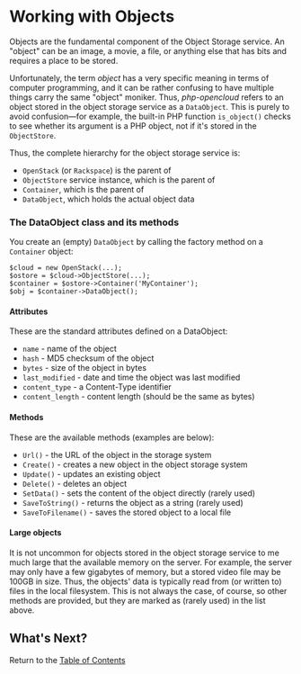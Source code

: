 Working with Objects
====================

Objects are the fundamental component of the Object Storage service.
An "object" can be an image, a movie, a file, or anything else that
has bits and requires a place to be stored.

Unfortunately, the term *object* has a very specific meaning in
terms of computer programming, and it can be rather confusing to
have multiple things carry the same "object" moniker. Thus,
*php-opencloud* refers to an object stored in the object storage
service as a `DataObject`. This is purely to avoid confusion—for
example, the built-in PHP function `is_object()` checks to see
whether its argument is a PHP object, not if it's stored in the
`ObjectStore`.

Thus, the complete hierarchy for the object storage service is:

* `OpenStack` (or `Rackspace`) is the parent of
* `ObjectStore` service instance, which is the parent of
* `Container`, which is the parent of
* `DataObject`, which holds the actual object data

### The DataObject class and its methods

You create an (empty) `DataObject` by calling the factory method
on a `Container` object:

	$cloud = new OpenStack(...);
	$ostore = $cloud->ObjectStore(...);
	$container = $ostore->Container('MyContainer');
	$obj = $container->DataObject();


#### Attributes

These are the standard attributes defined on a DataObject:

* `name` - name of the object
* `hash` - MD5 checksum of the object
* `bytes` - size of the object in bytes
* `last_modified` - date and time the object was last modified
* `content_type` - a Content-Type identifier
* `content_length` - content length (should be the same as bytes)

#### Methods

These are the available methods (examples are below):

* `Url()` - the URL of the object in the storage system
* `Create()` - creates a new object in the object storage system
* `Update()` - updates an existing object
* `Delete()` - deletes an object
* `SetData()` - sets the content of the object directly (rarely used)
* `SaveToString()` - returns the object as a string (rarely used)
* `SaveToFilename()` - saves the stored object to a local file

#### Large objects

It is not uncommon for objects stored in the object storage service
to me much large that the available memory on the server. For
example, the server may only have a few gigabytes of memory, but a
stored video file may be 100GB in size.  Thus, the objects' data
is typically read from (or written to) files in the local filesystem.
This is not always the case, of course, so other methods are provided,
but they are marked as (rarely used) in the list above.

## What's Next?

Return to the [Table of Contents](toc.md)



